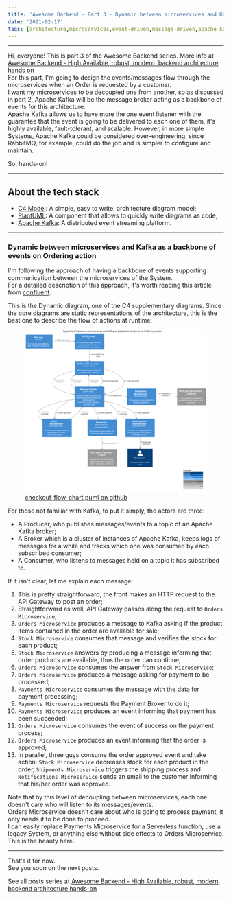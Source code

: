 ```yaml
---
title: 'Awesome Backend - Part 3 - Dynamic between microservices and Kafka as a backbone of events'
date: '2021-02-17'
tags: [architecture,microservices,event-driven,message-driven,apache kafka,c4model]
---
```


---

Hi, everyone!
This is part 3 of the Awesome Backend series.
More info at <a className="text-slate-700 hover:text-blue-400" href="../posts/awesome-backend">Awesome Backend - High Available, robust, modern, backend architecture hands on</a>  
For this part, I'm going to design the events/messages flow through the microservices when an Order is requested by a customer.  
I want my microservices to be decoupled one from another, so as discussed in part 2, Apache Kafka will be the message broker acting as a backbone of events for this architecture.  
Apache Kafka allows us to have more the one event listener with the guarantee that the event is 
going to be delivered to each one of them, it's highly available, fault-tolerant, and scalable. 
However, in more simple Systems, Apache Kafka could be considered over-engineering, since 
RabbitMQ, for example, could do the job and is simpler to configure and maintain.

So, hands-on!

---

## About the tech stack
- [C4 Model](https://c4model.com/): A simple, easy to write, architecture diagram model;
- [PlantUML](https://plantuml.com/): A component that allows to quickly write diagrams as code;
- [Apache Kafka](https://kafka.apache.org/): A distributed event streaming platform.

---

### Dynamic between microservices and Kafka as a backbone of events on Ordering action
I'm following the approach of having a backbone of events supporting communication between the microservices of the System.  
For a detailed description of this approach, it's worth reading this article from [confluent](https://www.confluent.io/blog/build-services-backbone-events/).

This is the Dynamic diagram, one of the C4 supplementary diagrams. Since the core diagrams are static representations of the architecture, this is the best one to describe the flow of actions at runtime:
<a target="_blank" rel="noopener noreferrer" href="https://raw.githubusercontent.com/viniciusvasti/awesome-backend/master/awesome-backend-docs/src/Awesome Online Store/Dynamic/events-backbone-for-ordering.svg">
    <figure>
        <img src="https://raw.githubusercontent.com/viniciusvasti/awesome-backend/master/awesome-backend-docs/src/Awesome Online Store/Dynamic/events-backbone-for-ordering.svg" />
    <figcaption><a className="text-slate-700 hover:text-blue-400" href="https://raw.githubusercontent.com/viniciusvasti/awesome-backend/master/awesome-backend-docs/src/Awesome Online Store/Dynamic/events-backbone-for-ordering.puml">checkout-flow-chart.puml on github</a></figcaption>
    </figure>
</a>

For those not familiar with Kafka, to put it simply, the actors are three:
- A Producer, who publishes messages/events to a topic of an Apache Kafka broker;
- A Broker which is a cluster of instances of Apache Kafka, keeps logs of messages for a while and tracks which one was consumed by each subscribed consumer;
- A Consumer, who listens to messages held on a topic it has subscribed to.

If it isn't clear, let me explain each message:
1. This is pretty straightforward, the front makes an HTTP request to the API Gateway to post an order;
2. Straightforward as well, API Gateway passes along the request to `Orders Microservice`;
3. `Orders Microservice` produces a message to Kafka asking if the product items contained in the order are available for sale;
4. `Stock Microservice` consumes that message and verifies the stock for each product;
5. `Stock Microservice` answers by producing a message informing that order products are 
   available, thus the order can continue;
6. `Orders Microservice` consumes the answer from `Stock Microservice`;
7. `Orders Microservice` produces a message asking for payment to be processed;
8. `Payments Microservice` consumes the message with the data for payment processing;
9. `Payments Microservice` requests the Payment Broker to do it;
10. `Payments Microservice` produces an event informing that payment has been succeeded;
11. `Orders Microservice` consumes the event of success on the payment process;
12. `Orders Microservice` produces an event informing that the order is approved;
13. In parallel, three guys consume the order approved event and take action: `Stock Microservice` decreases stock for each product in the order, `Shipments Microservice` triggers the shipping process and `Notifications Microservice` sends an email to the customer informing that his/her order was approved.

Note that by this level of decoupling between microservices, each one doesn't care who will listen to its messages/events.  
Orders Microservice doesn't care about who is going to process payment, it only needs it to be done to proceed.  
I can easily replace Payments Microservice for a Serverless function, use a legacy System, or anything else without side effects to Orders Microservice. This is the beauty here.

---

That's it for now.  
See you soon on the next posts.

See all posts series at <a className="text-slate-700 hover:text-blue-400" href="../posts/awesome-backend">Awesome Backend - High Available, robust, modern, backend architecture hands-on</a>  
